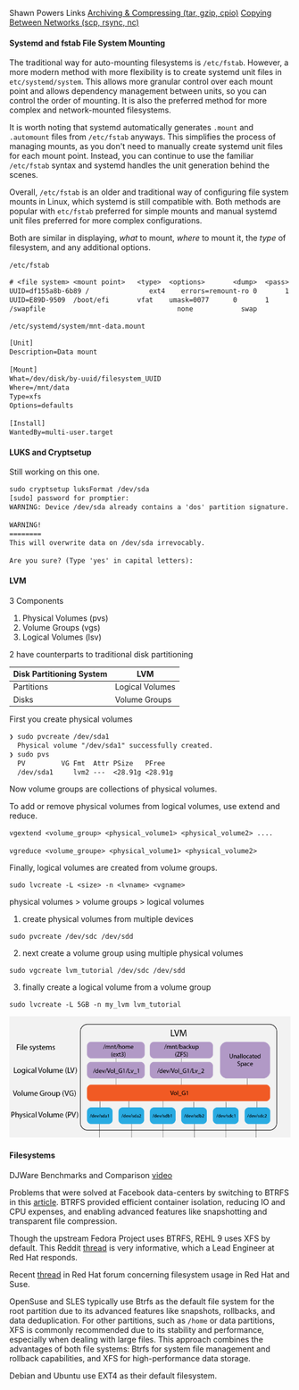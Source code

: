 Shawn Powers Links
[Archiving & Compressing (tar, gzip, cpio)](https://www.youtube.com/watch?v=G-pDsE8KVwo&list=PL78ppT-_wOmuwT9idLvuoKOn6UYurFKCp&index=9)
[Copying Between Networks (scp, rsync, nc)](https://www.youtube.com/watch?v=ciBzbKspfK8&list=PL78ppT-_wOmuwT9idLvuoKOn6UYurFKCp&index=10)

#### Systemd and fstab File System Mounting
The traditional way for auto-mounting filesystems is `/etc/fstab`. However, a more modern method with more flexibility is to create systemd unit files in `etc/systemd/system`. This allows more granular control over each mount point and allows dependency management between units, so you can control the order of mounting. It is also the preferred method for more complex and network-mounted filesystems.

It is worth noting that systemd automatically generates `.mount` and `.automount` files from  `/etc/fstab` anyways. This simplifies the process of managing mounts, as you don't need to manually create systemd unit files for each mount point. Instead, you can continue to use the familiar `/etc/fstab` syntax and systemd handles the unit generation behind the scenes.

Overall, `/etc/fstab` is an older and traditional way of configuring file system mounts in Linux, which systemd is still compatible with. Both methods are popular with `etc/fstab` preferred for simple mounts and manual systemd unit files preferred for more complex configurations.  

Both are similar in displaying, *what* to mount, *where* to mount it, the *type* of filesystem, and any additional options.

`/etc/fstab`
```
# <file system> <mount point>   <type>  <options>       <dump>  <pass>
UUID=df155a8b-6b89 /               ext4    errors=remount-ro 0       1
UUID=E89D-9509  /boot/efi       vfat    umask=0077      0       1
/swapfile                                 none            swap
```

`/etc/systemd/system/mnt-data.mount`
```
[Unit]
Description=Data mount

[Mount]
What=/dev/disk/by-uuid/filesystem_UUID
Where=/mnt/data
Type=xfs
Options=defaults

[Install]
WantedBy=multi-user.target
```

#### LUKS and Cryptsetup
Still working on this one.

```
sudo cryptsetup luksFormat /dev/sda
[sudo] password for promptier:     
WARNING: Device /dev/sda already contains a 'dos' partition signature.

WARNING!
========
This will overwrite data on /dev/sda irrevocably.

Are you sure? (Type 'yes' in capital letters): 
```

#### LVM
3 Components
1. Physical Volumes (pvs)
2. Volume Groups (vgs)
3. Logical Volumes (lsv)

2 have counterparts to traditional disk partitioning

|Disk Partitioning System|LVM|
|---|---|
|Partitions|Logical Volumes|
|Disks|Volume Groups|

First you create physical volumes
```
❯ sudo pvcreate /dev/sda1
  Physical volume "/dev/sda1" successfully created.
❯ sudo pvs
  PV         VG Fmt  Attr PSize   PFree  
  /dev/sda1     lvm2 ---  <28.91g <28.91g
```

Now volume groups are collections of physical volumes.

To add or remove physical volumes from logical volumes, use extend and reduce.
```
vgextend <volume_group> <physical_volume1> <physical_volume2> ....

vgreduce <volume_groupe> <physical_volume1> <physical_volume2>
```

Finally, logical volumes are created from volume groups.

```
sudo lvcreate -L <size> -n <lvname> <vgname>
```

physical volumes > volume groups > logical volumes

1. create physical volumes from multiple devices
```shell
sudo pvcreate /dev/sdc /dev/sdd
```
2. next create a volume group using multiple physical volumes
```shell
sudo vgcreate lvm_tutorial /dev/sdc /dev/sdd
```
3. finally create a logical volume from a volume group
```shell
sudo lvcreate -L 5GB -n my_lvm lvm_tutorial
```

![lvm](lvm.png)
#### Filesystems
DJWare Benchmarks and Comparison [video](https://www.youtube.com/watch?v=G785-kxFH_M)

Problems that were solved at Facebook data-centers by switching to BTRFS in this [article](https://facebookmicrosites.github.io/btrfs/docs/btrfs-facebook.html). BTRFS provided efficient container isolation, reducing IO and CPU expenses, and enabling advanced features like snapshotting and transparent file compression.

Though the upstream Fedora Project uses BTRFS, REHL 9 uses XFS by default. This Reddit [thread](https://www.reddit.com/r/redhat/comments/qnd75q/why_no_btrfs_default_for_rhel_9_at_least_for/) is very informative, which a Lead Engineer at Red Hat responds.

Recent [thread](https://access.redhat.com/discussions/3138231) in Red Hat forum concerning filesystem usage in Red Hat and Suse.

OpenSuse and SLES typically use Btrfs as the default file system for the root partition due to its advanced features like snapshots, rollbacks, and data deduplication. For other partitions, such as `/home` or data partitions, XFS is commonly recommended due to its stability and performance, especially when dealing with large files. This approach combines the advantages of both file systems: Btrfs for system file management and rollback capabilities, and XFS for high-performance data storage.

Debian and Ubuntu use EXT4 as their default filesystem.